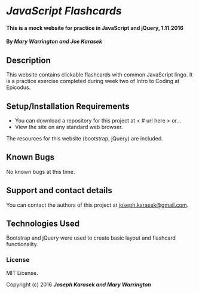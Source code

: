 # _JavaScript Flashcards_

#### This is a mock website for practice in JavaScript and jQuery, 1.11.2016

#### By _**Mary Warrington and Joe Karasek**_

## Description

This website contains clickable flashcards with common JavaScript lingo. It is a practice exercise completed during week two of Intro to Coding at Epicodus.

## Setup/Installation Requirements

* You can download a repository for this project at < # url here > or...
* View the site on any standard web browser.

The resources for this website (bootstrap, jQuery) are included.

## Known Bugs

No known bugs at this time.

## Support and contact details

You can contact the authors of this project at joseph.karasek@gmail.com.

## Technologies Used

Bootstrap and jQuery were used to create basic layout and flashcard functionality.

### License

MIT License.

Copyright (c) 2016 **_Joseph Karasek and Mary Warrington_**
